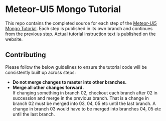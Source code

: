 # Meteor-UI5 Mongo Tutorial

This repo contains the completed source for each step of the [Meteor-Ui5 Mongo Tutorial](http://meteor-ui5.propellerlabs.io/#/tutorial/mongo/step/00).  Each step is published in its own branch and continues from the previous step.  Actual tutorial instruction text is published on the website.

## Contributing

Please follow the below guidelines to ensure the tutorial code will be consistently built up across steps:
* **Do not merge changes to master into other branches.**
* **Merge all other changes forward.**  
  If changing something in branch 02, checkout each branch after 02 in succession and merge in the previous branch.  That is a change in branch 02 must be merged into 03, 04, 05 etc until the last branch.  A change in branch 03 would have to be merged into branches 04, 05 etc until the last branch.

